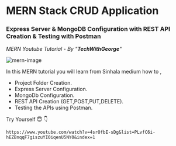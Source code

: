 # MERN Stack CRUD Application

### Express Server & MongoDB Configuration with REST API Creation & Testing with Postman

_MERN Youtube Tutorial - By "**TechWithGeorge**"_

![mern-image](https://user-images.githubusercontent.com/79325373/127886537-ab30e666-8cf1-4a94-9f6a-4fccd9b5db74.png)

In this MERN tutorial you will learn from Sinhala medium how to ,

* Project Folder Creation.
* Express Server Configuration.
* MongoDb Configuration.
* REST API Creation (GET,POST,PUT,DELETE).
* Testing the APIs using Postman.




Try Yourself  :innocent:   :point_down:
```
https://www.youtube.com/watch?v=4srOfbE-sDg&list=PLvfC6i-hEZBnqqF7giszuYI0iqenU5NY0&index=1
```